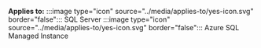 **Applies to:** :::image type="icon" source="../media/applies-to/yes-icon.svg" border="false"::: SQL Server :::image type="icon" source="../media/applies-to/yes-icon.svg" border="false"::: Azure SQL Managed Instance  


